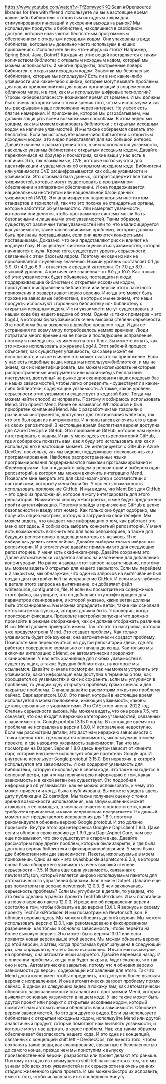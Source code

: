 https://www.youtube.com/watch?v=TfZomwycKKQ
Scan #Opensource libraries for free with #Mend
Используете ли вы в настоящее время какие-либо библиотеки с открытым исходным ходом для стимулирования инноваций и ускорения выхода на рынок? 
Мы используем продукты и библиотеки, находящиеся в свободном доступе, которые называются бесплатным программным обеспечением с открытым исходным кодом. 
Они упакованы в виде библиотек, которые мы довольно часто используем в наших приложениях. Используете ли вы что-нибудь из этого? Например, Spring Boot, Java, Dotnet? Каждая из этих вещей поставляется с таким количеством библиотек с открытым исходным кодом, который мы можем использовать. И многие продукты, построенные поверх библиотек, с открытым исходным кодом. 
Знаем ли мы безопасные библиотеки, которые мы используем? Есть ли в них какие-либо уязвимости или какие-либо ошибки, которые могут вызвать проблемы для наших приложений или для наших организаций в современном облачном мире, и в том, как мы используем цифровые технологии?
Угрозы кибербезопасности возникают время от времени. И мы должны быть очень осторожными с точки зрения того, что мы используем и как мы раскрываем наше приложение через интернет. Не у всех есть благие намерения. И приложение, которое мы разрабатываем, мы должны защищать всеми возможными способами. 
В этом видео мы увидим, как мы можем сканировать библиотеки с открытым исходным кодом на наличие уязвимостей. И мы также собираемся сделать это бесплатно. 
Если вы используете какие-либо библиотеки с открытым исходным кодом, это видео представляет для вас большой интерес.
Давайте начнем с рассмотрения того, в чем заключаются уязвимости, насколько уязвимы библиотеки с открытым исходным кодом. 
Давайте переключимся на браузер и посмотрим, какие вещи у нас есть в наличии. Это, так называемые, CVE, которые используются для идентификации и уведомления об открытом исходном коде.
Библиотеки или уязвимости CVE расшифровываются как общие уязвимости и уязвимости. Это огромная база данных, которая содержит все типы уязвимостей, которые могут существовать в программном обеспечении и аппаратном обеспечении. И она поддерживается национальным институтом или национальной базой данных уязвимостей (NVD).
Это анализируется национальным институтом стандартов и технологий, так что это похоже на стандартные органы, которые заботятся об уязвимостях. Или измеряют уязвимости, которыми они делятся, чтобы программные системы могли быть безопасными и лишенными этих уязвимостей.
Таким образом, существуют различные типы уязвимостей или то, что квалифицируется как уязвимости, такие как независимые проблемы, которые должны быть признаны поставщиками, если они являются конкретными поставщиками. 
Доказано, что они представляют риск и влияют на кодовую базу. И существует система оценки этих уязвимостей, которая начинается с нуля. 
Кроме того, существует уровень серьезности, связанный с этим базовым ядром. Поэтому ни один из них не присваивается к нулевому значению. 
Низкий уровень составляет 0.1 до 3.9. От 4.0 до 6.9 – относится к средней категории. От 7.0 до 8.9 – высокий уровень. А критические значения – от 9.0 до 10.0.
Как только об этих уязвимостях будет объявлено, поставщики и люди, поддерживающие библиотеки с открытым исходным кодом, приступают к исправлению библиотеки или версии этого пакетного приложения и развертывают новую версию. 
Иногда это может быть похоже на зависимые библиотеки, в которых мы не знаем, что наши продукты используют стороннюю библиотеку или библиотеку с открытым исходным кодом. И эти уязвимости могут существовать в нашем коде без нашего ведома об этом. 
Одним из таких примеров – это Log4J, в котором была уязвимость очень высокой степени серьезности. Эта проблема была выявлена в декабре прошлого года. И для ее устранения по всему миру потребовалось немало времени. 
Люди потратили много времени на ее поиск и последующее исправление, поэтому я помещу ссылку именно на этот блок. Вы можете узнать, как это можно использовать в журнале Log4J. Этот рабочий процесс объясняет, как существует уязвимость, как хакер может ее использовать и какое влияние это может оказать на приложение. 
Если у нас есть подобные вещи, когда мы используем библиотеки, и мы не знаем, как их идентифицировать, мы можем использовать некоторые распространенные инструменты или какой-нибудь бесплатный инструмент, доступный на рынке для сканирования наших кодовых баз и наших зависимостей, чтобы легко определить – существует ли какие-либо библиотеки, содержащие уязвимости. А также, какой уровень серьезности этих уязвимости существует в кодовой базе. Тогда мы можем найти способ их исправить. 
Поэтому я собираюсь использовать Mend. Это проект Mend. Ранее он назывался WhiteSource и был приобретен компанией Mend. 
Мы с разработчиками говорили о различных инструментах, доступных для тестирования white box, так что это был один из инструментов. И я попытался включить его в один из своих репозиторий. 
В настоящее время бесплатная версия доступна для Azure DevOps и GitHub. Это приложение GitHub, которое нам нужно интегрировать с нашим. 
Итак, у меня здесь есть репозиторий GitHub, где я собираюсь показать вам, как я буду это использовать или как я использую его в настоящий момент. 
Он интегрируется с GitHub и Azure DevOps, поскольку, как мы видели, поддерживает несколько языков программирования. Наиболее распространенные языки программирования поддерживаются языками программирования и Фреймворками. 
Так что давайте зайдем в репозиторий и выберем один репозиторий, в котором мы можем включить интеграцию Mend.
Позвольте мне выбрать это для ckad-exam-prep в соответствии с настройками, которые у меня были бы. 
У нас есть возможность использовать приложение GitHub. И мы видим, что Ment Bolt для GitHub – это одно из приложений, которое я могу интегрировать для этого репозитория. 
Нажмите на кнопку «Настроить», и мне будет предложено пройти аутентификацию. Поэтому я зайду в приложение GitHub в целях безопасности и введу этот номер. 
Как только оно будет одобрено, мы получить опцию настроек, которую я загрузил на свой телефон. Мы можем видеть, что она дает мне информацию о том, как работает это меню вот здесь. 
Я собираюсь выбрать конкретный репозиторий. У меня есть возможность включить его для всех репозиториев, а также для будущих репозиториев, владельцем которых я являюсь. 
Я не собираюсь делать этого сейчас. Давайте выберем только избранные репозитории. И  в этом случае давайте применим это для следующих репозиториев. 
У меня есть ckad-exam-prep. Давайте сохраним это. Далее автоматически создается запрос на извлечение для добавления конфигурации. 
Но ранее я закрыл этот запрос на вытягивание, поэтому мы можем видеть 0 открытых для нашего закрытого. Если мы перейдем к 2 закрытым, мы обнаружим, что один из запросов на вытягивание был создан для настройки bolt на исправление GitHub. И если мы углубимся в детали этого запроса на вытягивание, он добавляет файл whitesource_configuration_file. И если вы посмотрите на содержимое этого файла, вы увидите, что он добавляет эту конфигурацию для параметров сканирования, в которой указано, какие ветви должны быть отсканированы. 
Мы можем определить ветки, такие как основная ветвь или ветвь функции, которая должна быть. Я проверил, когда происходит фиксация. Проверьте настройки запуска и что должно произойти в режиме отображения, как он должен отображать различие. И как Mend должен проверять имена. Так что это та настройка, которая уже предусмотрена Mend. 
Это создает проблему. Как только уязвимость будет обнаружена, она автоматически создаст проблему. 
Позвольте мне переключиться на другой репозиторий здесь, где это работает совершенно нормально от начала до конца. Как только мы включим интеграцию с Mend, он автоматически продолжит сканирование. 
У нас есть хранилище для любых уязвимостей в существующих, а также будущих библиотеках, на которые мы ссылаемся. 
Давайте сначала посмотрим, как мы можем устранить эти уязвимости, какая информация нам доступна в терминах о том, как сообщается об уязвимостях и как их сохранить. 
Если  мы углубимся в проблемы, то увидим одну открытую проблему прямо сейчас и две закрытые проблемы. 
Сначала давайте рассмотрим открытую проблему сейчас. Dapr.aspnetcore.1.8.0. Это пакет, который в настоящее время используется в моем приложении, имеющий уязвимость, каковы детали, связанные с уязвимостями. 
Это CVE этого числа. 2022 год. 
Степень серьезности высока. Мы можем видеть, что она ровна 7.5, что означает, что она входит в верхнюю категорию уязвимостей, связанных с зависимостью. 
Google.protobuf.3.15.0.nupkg. 
В настоящее время эта проблема не исправлена в версии 1.8.0. И исправление недоступно. 
Если мы рассмотрим детали, это даст нам иерархию зависимости с точки зрения того, где находится зависимость, используемая в моем проекте, и где находится уязвимость зависимости. Так что мы посмотрим на Dapper. Версия 1.8.0 здесь внутри зависит от клиента dapr, который внутренне использует общие прототипы Google.api. И внутренне использует Google.protobuf 3.15.0.
Вот иерархия, в которой используется эта зависимость. И она содержит уязвимость для библиотеки, которую я использую в своем коде. Это также находится в основной ветви, так что мы получим всю информацию о том, какая зависимость и в какой ветви она существует. 
Это подробная информация об уязвимостях, как ее можно использовать, к чему это может привести и когда была опубликована. Вы можете увидеть здесь дату публикации 22 сентября. 
Мы также получаем оценку с точки зрения возможности использования, как злоумышленник может атаковать с ее помощью, в чем заключается сложности сети, какие требуются привилегии, и какое исправление предлагается. 
На данный момент нет предлагаемого исправления для 1.8.0, поэтому рекомендуется обновить версию Google.protobuf. И это должно произойти. 
Внутри этого api интерфейса Google и Dapr.client 1.8.0. Даже если я обновлю свою версию до 1.9.0 для Dapr.Aspnet.Core, нам все еще показывают, что оно существует в старом виде. 
Давайте рассмотрим пару других проблем, которые были закрыты, и где была доступна версия библиотеки с фиксированной версией. 
У меня было две библиотеки или две зависимости. 
Пакеты, используемые в моем приложении. Одно из них – это swashbuckle.aspnetcore.6.2.3, в котором снова была обнаружена уязвимость очень высокой степени серьезности – 7.5. И была еще одна уязвимость, связанная с newtonsoft.json, который является широко используемым пакетом для автоматического управления файлами Json в мире Dotnet.
Давайте еще раз посмотрим на версию newtonsoft 12.0.3. В чем заключалась серьезность проблемы? Если мы углубимся в детали, то увидим, что это было сделано в рамках проекта TechTalksProducer. И мы полагались на новую версию пакета 12.0.3.
И решение об исправлении версии состояло в том, чтобы обновить ее до версии 13.0.1. 
Я вернусь к своему проекту TechTalksProducer. И мы посмотрим на Newtonsoft.json. Я обновил версию здесь. Мы можем обновить до этой версии. Мы можем использовать версию 13.0.1, как рекомендовано в фиксированном разрешении, как только я обновлю зависимость, чтобы перейти на более высокую версию. Это может быть версия 13.0.1 или если появится новая версия выше этой версии. 
Мы можем обновить версию до этой версии, а затем, когда программа будет запущена в следующий раз, она определить, что это было исправлено. И если мы посмотрим на проблему, она автоматически закроется. 
Давайте вернемся назад. И в описании проблемы, когда она будет закрыта, будет сказано, что так оно и есть. 
Автоматические закрытие, потому что я обновил версию зависимости до версии, содержащей исправление для этого. Так что Mend достаточно умен, чтобы определить, что доступно более высокая версия с исправлением. И она автоматически закроет проблему прямо сейчас.
В одном из следующих видео я покажу вам, как автоматически обновлять ваши зависимости по аналогии с программой Mend, которая выявляет основные уязвимости в нашем коде. 
У нас также может быть другой проект или продукт с открытым исходным кодом, который помогает нам автоматически обновлять ваши зависимости. Обновите версии зависимостей. Но это для другого видео. 
Если вы используете библиотеки с открытым исходным кодом, используйте Mend или другой аналогичный продукт, 
которые помогают нам выявлять уязвимости, и которые могут нас держать в курсе проблем. 
Наш код таким образом обеспечивает безопасность нашего кода. И это одна из концепций, связанных с концепцией shift left – DevSecOps, где вместо того, чтобы сохранять такие вещи, как сканирование, связанные с безопасностью до самого конца, прежде чем мы приступим к выпуску производственной версии, разработка или проект делают это раньше. Поэтому это одно из преимуществ shift left заключается в том, что мы узнаем обо всех этих уязвимостей и их серьезности на очень ранних стадиях жизненного цикла проекта. И мы можем быстро их исправить, вместо того, чтобы исправлять их в последнюю минуту. 

